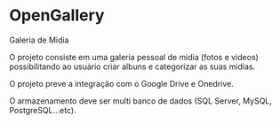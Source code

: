 # OpenGallery
Galeria de Midia
<p>O projeto consiste em uma galeria pessoal de midia (fotos e videos) possibilitando ao usuário criar albuns e categorizar as suas midias.</p>
<p>O projeto preve a integração com o Google Drive e Onedrive.</p>
<p>O armazenamento deve ser multi banco de dados (SQL Server, MySQL, PostgreSQL...etc).</p>

